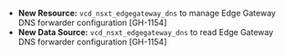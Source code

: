 * **New Resource:** `vcd_nsxt_edgegateway_dns` to manage Edge Gateway DNS forwarder configuration [GH-1154]
* **New Data Source:** `vcd_nsxt_edgegateway_dns` to read Edge Gateway DNS forwarder configuration [GH-1154]
